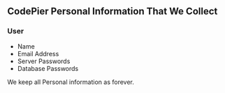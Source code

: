 ## CodePier Personal Information That We Collect

### User
* Name
* Email Address
* Server Passwords
* Database Passwords

We keep all Personal information as forever. 
